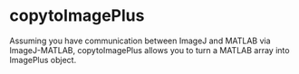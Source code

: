 # copytoImagePlus
Assuming you have communication between ImageJ and MATLAB via ImageJ-MATLAB, copytoImagePlus allows you to turn a MATLAB array into ImagePlus object.
